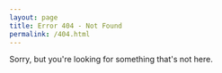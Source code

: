 ```yaml
---
layout: page
title: Error 404 - Not Found
permalink: /404.html
---
```


Sorry, but you're looking for something that's not here.
